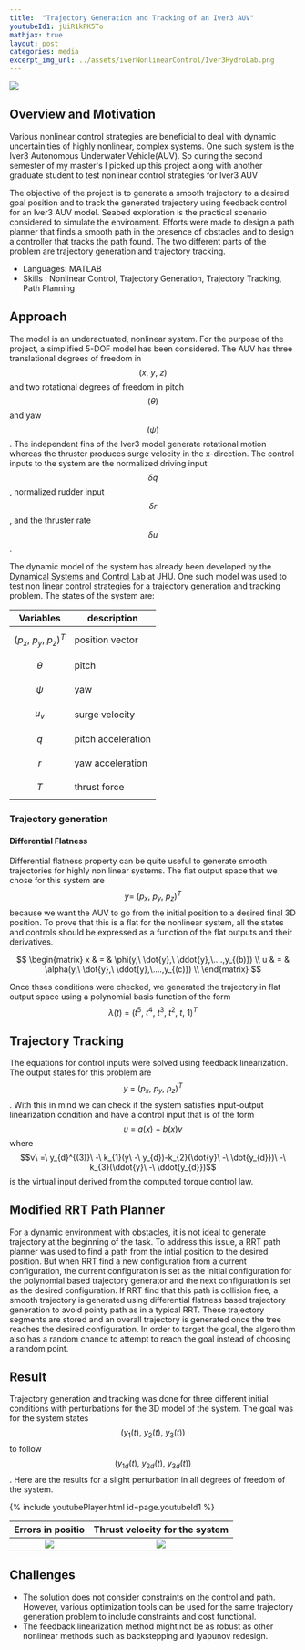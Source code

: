 ```yaml
---
title:  "Trajectory Generation and Tracking of an Iver3 AUV"
youtubeId1: jUiR1kPK5To
mathjax: true
layout: post
categories: media
excerpt_img_url: ../assets/iverNonlinearControl/Iver3HydroLab.png
---
```


![](./assets/iverNonlinearControl/Iver3HydroLab.png)

## Overview and Motivation

Various nonlinear control strategies are beneficial to deal with dynamic uncertainities of highly nonlinear, complex systems. One such system is the Iver3 Autonomous Underwater Vehicle(AUV). So during the second semester of my master's I picked up this project along with another graduate student to test nonlinear control strategies for Iver3 AUV

The objective of the project is to generate a smooth trajectory to a desired goal position and to track the generated
trajectory using feedback control for an Iver3 AUV model. Seabed exploration is the practical scenario considered
to simulate the environment. Efforts were made to design a path planner that finds a smooth path in the presence
of obstacles and to design a controller that tracks the path found. The two different parts of the problem are
trajectory generation and trajectory tracking.

- Languages: MATLAB
- Skills   : Nonlinear Control, Trajectory Generation, Trajectory Tracking, Path Planning 

## Approach

The model is an underactuated, nonlinear system. For the purpose of the project, a simplified 5-DOF model has been
considered. The AUV has three translational degrees of freedom in $$(x,\ y,\ z)$$ and two rotational degrees of freedom
in pitch $$(\theta)$$ and yaw $$(\psi)$$. The independent fins of the Iver3 model generate rotational motion whereas the thruster
produces surge velocity in the x-direction. The control inputs to the system are the normalized driving input $$\delta q$$ ,
normalized rudder input $$\delta r$$ , and the thruster rate $$\delta u$$.

The dynamic model of the system has already been developed by the [Dynamical Systems and Control Lab](https://dscl.lcsr.jhu.edu/) at JHU. One such model was used to test non linear control strategies for a trajectory generation and tracking problem. The states of the system are:

| Variables                    | description       |
|------------------------------|-------------------|
| $$(p_x,\ p_y,\ p_z)^{T}$$      | position vector   | 
| $$\theta$$                     | pitch             |
| $$\psi$$                       | yaw               | 
| $$u_{v}$$                      | surge velocity    |
| $$q$$                          | pitch acceleration|
| $$r$$                          | yaw acceleration  |
| $$T$$                          | thrust force      |

### Trajectory generation
#### Differential Flatness
Differential flatness property can be quite useful to generate smooth trajectories for highly non linear systems. The flat output space that we chose for this system are $$y =\ (p_x,\ p_y,\ p_z)^{T}$$ because we want the AUV to go from the initial position to a desired final 3D position. To prove that this is a flat for the nonlinear system, all the states and controls should be expressed as a function of the flat outputs and their derivatives.

$$
\begin{matrix}
x & = & \phi(y,\ \dot{y},\ \ddot{y},\....,y_{(b)}) \\
u & = & \alpha(y,\ \dot{y},\ \ddot{y},\....,y_{(c)}) \\
\end{matrix}
$$

Once thses conditions were checked, we generated the trajectory in flat output space using a polynomial basis function of the form $$\lambda(t)\ =\ (t^{5},\ t^{4},\ t^{3},\ t^{2},\ t,\ 1)^{T}$$

## Trajectory Tracking
The equations for control inputs were solved using feedback linearization. The output states for this problem are $$y\ =\ (p_{x},\ p_{y},\ p_{z})^{T}$$. With this in mind we can check if the system satisfies input-output linearization condition and have a control input that is of the form $$u\ =\ a(x)\ +\ b(x)v$$ where $$v\ =\ y_{d}^{(3)}\ -\ k_{1}(y\ -\ y_{d})-k_{2}(\dot{y}\ -\ \dot{y_{d}})\ -\ k_{3}(\ddot{y}\ -\ \ddot{y_{d}})$$ is the virtual input derived from the computed torque control law. 

## Modified RRT Path Planner
For a dynamic environment with obstacles, it is not ideal to generate trajectory at the beginning of the task. To address this issue, a RRT path planner was used to find a path from the intial position to the desired position. But when RRT find a new configuration from a current configuration, the current configuration is set as the initial configuration for the polynomial based trajectory generator and the next configuration is set as the desired configuration. If RRT find that this path is collision free, a smooth trajectory is generated using differential flatness based trajectory generation to avoid pointy path as in a typical RRT. These trajectory segments are stored and an overall trajectory is generated once the tree reaches the desired configuration. In order to target the goal, the algoroithm also has a random chance to attempt to reach the goal instead of choosing a random point.  

## Result

Trajectory generation and tracking was done for three different initial conditions with perturbations for the 3D model of the system. The goal was for the system states $$(y_1(t),\ y_2 (t),\ y_3(t))$$ to follow $$(y_{1d}(t),\ y_{2d}(t),\ y_{3d}(t))$$. Here are the results for a slight perturbation in all degrees of freedom of the system.

{% include youtubePlayer.html id=page.youtubeId1 %}

Errors in positio                                    |  Thrust velocity for the system
:---------------------------------------------------:|:---------------------------------------------------------:
![](/assets/iverNonlinearControl/Error_config2.jpg)  |  ![](/assets/iverNonlinearControl/Thrust_Vel_config2.jpg)

## Challenges
- The solution does not consider constraints on the control and path. However, various optimization tools can be used for the same trajectory generation problem to include constraints and cost functional.
- The feedback linearization method might not be as robust as other nonlinear methods such as backstepping and lyapunov redesign.  
